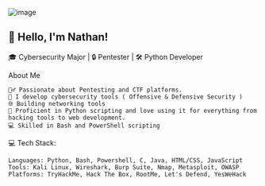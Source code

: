 ![image](https://github.com/user-attachments/assets/921eff3e-6818-4d21-b586-18d379e84994)


## 👋 Hello, I'm Nathan!


🎓 Cybersecurity Major | 🔒 Pentester | 🛠 Python Developer

About Me

    🕵️‍♂️ Passionate about Pentesting and CTF platforms.
    🔐 I develop cybersecurity tools ( Offensive & Defensive Security ) 
    🌐 Building networking tools
    🐍 Proficient in Python scripting and love using it for everything from hacking tools to web development.
    💻 Skilled in Bash and PowerShell scripting


💻 Tech Stack:

    Languages: Python, Bash, Powershell, C, Java, HTML/CSS, JavaScript
    Tools: Kali Linux, Wireshark, Burp Suite, Nmap, Metasploit, OWASP
    Platforms: TryHackMe, Hack The Box, RootMe, Let's Defend, YesWeHack

